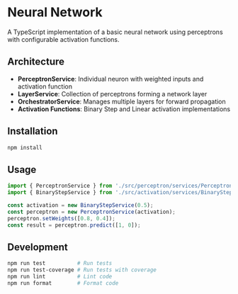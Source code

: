 # Neural Network

A TypeScript implementation of a basic neural network using perceptrons with configurable activation functions.

## Architecture

- **PerceptronService**: Individual neuron with weighted inputs and activation function
- **LayerService**: Collection of perceptrons forming a network layer
- **OrchestratorService**: Manages multiple layers for forward propagation
- **Activation Functions**: Binary Step and Linear activation implementations

## Installation

```bash
npm install
```

## Usage

```typescript
import { PerceptronService } from './src/perceptron/services/PerceptronService';
import { BinaryStepService } from './src/activation/services/BinaryStepService';

const activation = new BinaryStepService(0.5);
const perceptron = new PerceptronService(activation);
perceptron.setWeights([0.8, 0.4]);
const result = perceptron.predict([1, 0]);
```

## Development

```bash
npm run test          # Run tests
npm run test-coverage # Run tests with coverage
npm run lint          # Lint code
npm run format        # Format code
```

